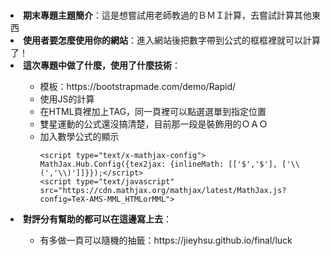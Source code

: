 # 

<li><b>期末專題主題簡介</b>：這是想嘗試用老師教過的ＢＭＩ計算，去嘗試計算其他東西
<li><b>使用者要怎麼使用你的網站</b>：進入網站後把數字帶到公式的框框裡就可以計算了！
<li><b>這次專題中做了什麼，使用了什麼技術</b>：
  <ul>  <ul>
    <li>模板：https://bootstrapmade.com/demo/Rapid/
    <li>使用JS的計算  
    <li>在HTML頁裡加上TAG，同一頁裡可以點選選單到指定位置
    <li>雙星運動的公式還沒搞清楚，目前那一段是裝飾用的ＯＡＯ
    <li>加入數學公式的顯示

    <script type="text/x-mathjax-config"> MathJax.Hub.Config({tex2jax: {inlineMath: [['$','$'], ['\\(','\\)']]}});</script>
    <script type="text/javascript" src="https://cdn.mathjax.org/mathjax/latest/MathJax.js?config=TeX-AMS-MML_HTMLorMML">

     
  </ul></ul>
<li><b>對評分有幫助的都可以在這邊寫上去</b>：
    <ul>  <ul>
  <li>有多做一頁可以隨機的抽籤：https://jieyhsu.github.io/final/luck
 </ul></ul>
